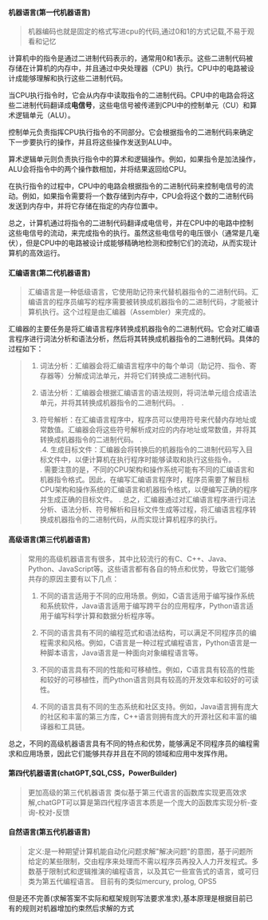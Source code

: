 #### 机器语言(第一代机器语言)
>机器编码也就是固定的格式写进cpu的代码,通过0和1的方式记载,不易于观看和记忆
>
计算机中的指令是通过二进制代码表示的，通常用0和1表示。这些二进制代码被存储在计算机的内存中，并且通过中央处理器（CPU）执行。CPU中的电路被设计成能够理解和执行这些二进制代码。
>
当CPU执行指令时，它会从内存中读取指令的二进制代码。CPU中的电路会将这些二进制代码翻译成**电信号**，这些电信号被传递到CPU中的控制单元（CU）和算术逻辑单元（ALU）。
>
控制单元负责指挥CPU执行指令的不同部分。它会根据指令的二进制代码来确定下一步要执行的操作，并且将这些操作发送到ALU中。
>
算术逻辑单元则负责执行指令中的算术和逻辑操作。例如，如果指令是加法操作，ALU会将指令中的两个操作数相加，并将结果返回给CPU。
>
在执行指令的过程中，CPU中的电路会根据指令的二进制代码来控制电信号的流动。例如，如果指令需要将一个数存储到内存中，CPU会将这个数的二进制代码发送到内存中，并将它存储在指定的内存位置中。
>
总之，计算机通过将指令的二进制代码翻译成电信号，并在CPU中的电路中控制这些电信号的流动，来完成指令的执行。虽然这些电信号的电压很小（通常是几毫伏），但是CPU中的电路被设计成能够精确地检测和控制它们的流动，从而实现计算机的高效运行。

#### 汇编语言(第二代机器语言)
>汇编语言是一种低级语言，它使用助记符来代替机器指令的二进制代码。汇编语言的程序员编写的程序需要被转换成机器指令的二进制代码，才能被计算机执行。这个过程是由汇编器（Assembler）来完成的。
>
汇编器的主要任务是将汇编语言程序转换成机器指令的二进制代码。它会对汇编语言程序进行词法分析和语法分析，然后将其转换成机器指令的二进制代码。具体的过程如下：
>
>1.  词法分析：汇编器会将汇编语言程序中的每个单词（助记符、指令、寄存器等）分解成词法单元，并将它们转换成二进制代码。
>    
>2.  语法分析：汇编器会根据汇编语言的语法规则，将词法单元组合成语法单元，并将其转换成机器指令的二进制代码。
.   
>3.  符号解析：在汇编语言程序中，程序员可以使用符号来代替内存地址或常数值。汇编器会将这些符号解析成对应的内存地址或常数值，并将其转换成机器指令的二进制代码。
.    
.4.  生成目标文件：汇编器会将转换后的机器指令的二进制代码写入目标文件中，以便计算机在执行程序时能够读取和执行这些指令。
.    
.
需要注意的是，不同的CPU架构和操作系统可能有不同的汇编语言和机器指令格式。因此，在编写汇编语言程序时，程序员需要了解目标CPU架构和操作系统的汇编语言和机器指令格式，以便编写正确的程序并生成正确的目标文件。
.
总之，汇编器通过对汇编语言程序进行词法分析、语法分析、符号解析和目标文件生成等过程，将汇编语言程序转换成机器指令的二进制代码，从而实现计算机程序的执行。

#### 高级语言(第三代机器语言)
>常用的高级机器语言有很多，其中比较流行的有C、C++、Java、Python、JavaScript等。这些语言都有各自的特点和优势，导致它们能够共存的原因主要有以下几点：
>
>1.  不同的语言适用于不同的应用场景。例如，C语言适用于编写操作系统和系统软件，Java语言适用于编写跨平台的应用程序，Python语言适用于编写科学计算和数据分析程序等。
>    
>2.  不同的语言具有不同的编程范式和语法结构，可以满足不同程序员的编程需求和风格。例如，C语言是一种过程式编程语言，Python语言是一种脚本语言，Java语言是一种面向对象编程语言等。
>    
>3.  不同的语言具有不同的性能和可移植性。例如，C语言具有较高的性能和较好的可移植性，而Python语言则具有较高的开发效率和较好的可读性。
>    
>4.  不同的语言具有不同的生态系统和社区支持。例如，Java语言拥有庞大的社区和丰富的第三方库，C++语言则拥有庞大的开源社区和丰富的编译器和工具链。
>
总之，不同的高级机器语言具有不同的特点和优势，能够满足不同程序员的编程需求和应用场景，因此它们能够共存并且在不同的领域和应用中发挥作用。
#### 第四代机器语言(chatGPT,SQL,CSS，PowerBuilder)
>更加高级的第三代机器语言
类似基于第三代语言的函数库实现更高效求解,chatGPT可以算是第四代程序语言本质是一个庞大的函数库实现分析-查询-校对-反馈



#### 自然语言(第五代机器语言)
>定义:是一种期望计算机能自动化问题求解"解决问题"的意图，基于问题所给定的某些限制，交由程序来处理而不需以程序员再投入人力开发程式。多数基于限制式和逻辑推演的编程语言，以及其它一些宣告式的语言，或可归类为第五代编程语言。
目前有的类似mercury, prolog, OPS5
>
但是还不完善(求解答案不实际和框架规则写法要求准求),基本原理是根据目前已有的规则对机器增加约束然后求解的方式